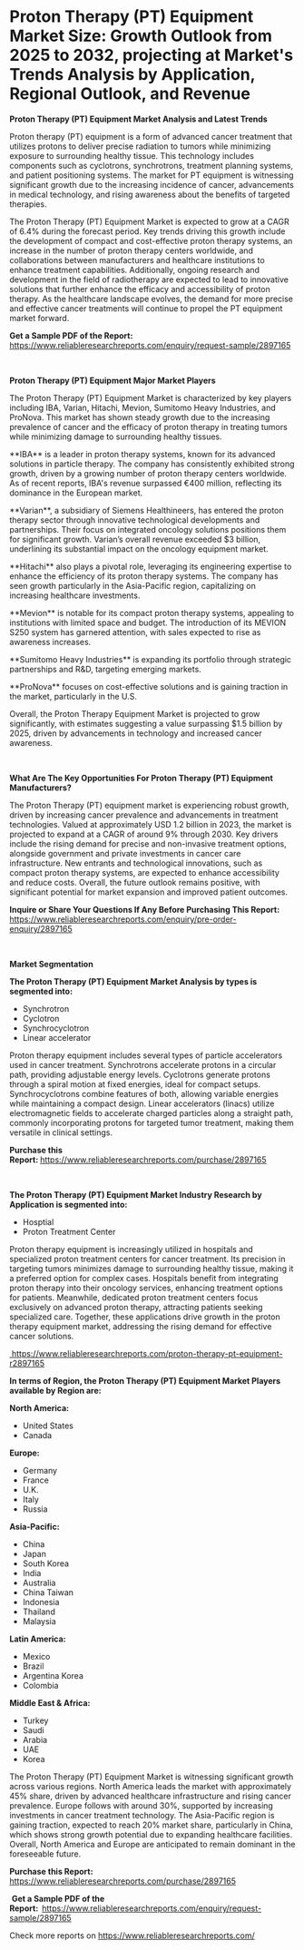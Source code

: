 <p><h1>Proton Therapy (PT) Equipment Market Size: Growth Outlook from 2025 to 2032, projecting at Market's Trends Analysis by Application, Regional Outlook, and Revenue</h1></p><p><strong>Proton Therapy (PT) Equipment Market Analysis and Latest Trends</strong></p>
<p><p>Proton therapy (PT) equipment is a form of advanced cancer treatment that utilizes protons to deliver precise radiation to tumors while minimizing exposure to surrounding healthy tissue. This technology includes components such as cyclotrons, synchrotrons, treatment planning systems, and patient positioning systems. The market for PT equipment is witnessing significant growth due to the increasing incidence of cancer, advancements in medical technology, and rising awareness about the benefits of targeted therapies.</p><p>The Proton Therapy (PT) Equipment Market is expected to grow at a CAGR of 6.4% during the forecast period. Key trends driving this growth include the development of compact and cost-effective proton therapy systems, an increase in the number of proton therapy centers worldwide, and collaborations between manufacturers and healthcare institutions to enhance treatment capabilities. Additionally, ongoing research and development in the field of radiotherapy are expected to lead to innovative solutions that further enhance the efficacy and accessibility of proton therapy. As the healthcare landscape evolves, the demand for more precise and effective cancer treatments will continue to propel the PT equipment market forward.</p></p>
<p><strong>Get a Sample PDF of the Report:&nbsp;</strong> <a href="https://www.reliableresearchreports.com/enquiry/request-sample/2897165?utm_campaign=2246&utm_medium=2&utm_source=Github&utm_content=ia&utm_term=15032025&utm_id=proton-therapy-pt-equipment">https://www.reliableresearchreports.com/enquiry/request-sample/2897165</a></p>
<p>&nbsp;</p>
<p><strong>Proton Therapy (PT) Equipment Major Market Players</strong></p>
<p><p>The Proton Therapy (PT) Equipment Market is characterized by key players including IBA, Varian, Hitachi, Mevion, Sumitomo Heavy Industries, and ProNova. This market has shown steady growth due to the increasing prevalence of cancer and the efficacy of proton therapy in treating tumors while minimizing damage to surrounding healthy tissues.</p><p>**IBA** is a leader in proton therapy systems, known for its advanced solutions in particle therapy. The company has consistently exhibited strong growth, driven by a growing number of proton therapy centers worldwide. As of recent reports, IBA's revenue surpassed €400 million, reflecting its dominance in the European market.</p><p>**Varian**, a subsidiary of Siemens Healthineers, has entered the proton therapy sector through innovative technological developments and partnerships. Their focus on integrated oncology solutions positions them for significant growth. Varian’s overall revenue exceeded $3 billion, underlining its substantial impact on the oncology equipment market.</p><p>**Hitachi** also plays a pivotal role, leveraging its engineering expertise to enhance the efficiency of its proton therapy systems. The company has seen growth particularly in the Asia-Pacific region, capitalizing on increasing healthcare investments.</p><p>**Mevion** is notable for its compact proton therapy systems, appealing to institutions with limited space and budget. The introduction of its MEVION S250 system has garnered attention, with sales expected to rise as awareness increases.</p><p>**Sumitomo Heavy Industries** is expanding its portfolio through strategic partnerships and R&D, targeting emerging markets. </p><p>**ProNova** focuses on cost-effective solutions and is gaining traction in the market, particularly in the U.S. </p><p>Overall, the Proton Therapy Equipment Market is projected to grow significantly, with estimates suggesting a value surpassing $1.5 billion by 2025, driven by advancements in technology and increased cancer awareness.</p></p>
<p>&nbsp;</p>
<p><strong>What Are The Key Opportunities For Proton Therapy (PT) Equipment Manufacturers?</strong></p>
<p><p>The Proton Therapy (PT) equipment market is experiencing robust growth, driven by increasing cancer prevalence and advancements in treatment technologies. Valued at approximately USD 1.2 billion in 2023, the market is projected to expand at a CAGR of around 9% through 2030. Key drivers include the rising demand for precise and non-invasive treatment options, alongside government and private investments in cancer care infrastructure. New entrants and technological innovations, such as compact proton therapy systems, are expected to enhance accessibility and reduce costs. Overall, the future outlook remains positive, with significant potential for market expansion and improved patient outcomes.</p></p>
<p><strong>Inquire or Share Your Questions If Any Before Purchasing This Report:</strong> <a href="https://www.reliableresearchreports.com/enquiry/pre-order-enquiry/2897165?utm_campaign=2246&utm_medium=2&utm_source=Github&utm_content=ia&utm_term=15032025&utm_id=proton-therapy-pt-equipment">https://www.reliableresearchreports.com/enquiry/pre-order-enquiry/2897165</a></p>
<p>&nbsp;</p>
<p><strong>Market Segmentation</strong></p>
<p><strong>The Proton Therapy (PT) Equipment Market Analysis by types is segmented into:</strong></p>
<p><ul><li>Synchrotron</li><li>Cyclotron</li><li>Synchrocyclotron</li><li>Linear accelerator</li></ul></p>
<p><p>Proton therapy equipment includes several types of particle accelerators used in cancer treatment. Synchrotrons accelerate protons in a circular path, providing adjustable energy levels. Cyclotrons generate protons through a spiral motion at fixed energies, ideal for compact setups. Synchrocyclotrons combine features of both, allowing variable energies while maintaining a compact design. Linear accelerators (linacs) utilize electromagnetic fields to accelerate charged particles along a straight path, commonly incorporating protons for targeted tumor treatment, making them versatile in clinical settings.</p></p>
<p><strong>Purchase this Report:&nbsp;</strong><a href="https://www.reliableresearchreports.com/purchase/2897165?utm_campaign=2246&utm_medium=2&utm_source=Github&utm_content=ia&utm_term=15032025&utm_id=proton-therapy-pt-equipment">https://www.reliableresearchreports.com/purchase/2897165</a></p>
<p>&nbsp;</p>
<p><strong>The Proton Therapy (PT) Equipment Market Industry Research by Application is segmented into:</strong></p>
<p><ul><li>Hosptial</li><li>Proton Treatment Center</li></ul></p>
<p><p>Proton therapy equipment is increasingly utilized in hospitals and specialized proton treatment centers for cancer treatment. Its precision in targeting tumors minimizes damage to surrounding healthy tissue, making it a preferred option for complex cases. Hospitals benefit from integrating proton therapy into their oncology services, enhancing treatment options for patients. Meanwhile, dedicated proton treatment centers focus exclusively on advanced proton therapy, attracting patients seeking specialized care. Together, these applications drive growth in the proton therapy equipment market, addressing the rising demand for effective cancer solutions.</p></p>
<p><a href="https://www.reliableresearchreports.com/proton-therapy-pt-equipment-r2897165?utm_campaign=2246&utm_medium=2&utm_source=Github&utm_content=ia&utm_term=15032025&utm_id=proton-therapy-pt-equipment">&nbsp;https://www.reliableresearchreports.com/proton-therapy-pt-equipment-r2897165</a></p>
<p><strong>In terms of Region, the Proton Therapy (PT) Equipment Market Players available by Region are:</strong></p>
<p>
    <p> <strong> North America: </strong>
        <ul>
            <li>United States</li>
            <li>Canada</li>
        </ul>
        </p> 
    <p> <strong> Europe: </strong>
        <ul>
            <li>Germany</li>
            <li>France</li>
            <li>U.K.</li>
            <li>Italy</li>
            <li>Russia</li>
        </ul>
        </p> 
    <p> <strong> Asia-Pacific: </strong>
        <ul>
            <li>China</li>
            <li>Japan</li>
            <li>South Korea</li>
            <li>India</li>
            <li>Australia</li>
            <li>China Taiwan</li>
            <li>Indonesia</li>
            <li>Thailand</li>
            <li>Malaysia</li>
        </ul>
        </p> 
    <p> <strong> Latin America: </strong>
        <ul>
            <li>Mexico</li>
            <li>Brazil</li>
            <li>Argentina Korea</li>
            <li>Colombia</li>
        </ul>
        </p> 
    <p> <strong> Middle East & Africa: </strong>
        <ul>
            <li>Turkey</li>
            <li>Saudi</li>
            <li>Arabia</li>
            <li>UAE</li>
            <li>Korea</li>
        </ul>
    </p>
    </p>
<p><p>The Proton Therapy (PT) Equipment Market is witnessing significant growth across various regions. North America leads the market with approximately 45% share, driven by advanced healthcare infrastructure and rising cancer prevalence. Europe follows with around 30%, supported by increasing investments in cancer treatment technology. The Asia-Pacific region is gaining traction, expected to reach 20% market share, particularly in China, which shows strong growth potential due to expanding healthcare facilities. Overall, North America and Europe are anticipated to remain dominant in the foreseeable future.</p></p>
<p><strong>Purchase this Report: </strong><a href="https://www.reliableresearchreports.com/purchase/2897165?utm_campaign=2246&utm_medium=2&utm_source=Github&utm_content=ia&utm_term=15032025&utm_id=proton-therapy-pt-equipment">https://www.reliableresearchreports.com/purchase/2897165</a></p>
<p>&nbsp;<strong>Get a Sample PDF of the Report:&nbsp;&nbsp;</strong><a href="https://www.reliableresearchreports.com/enquiry/request-sample/2897165?utm_campaign=2246&utm_medium=2&utm_source=Github&utm_content=ia&utm_term=15032025&utm_id=proton-therapy-pt-equipment">https://www.reliableresearchreports.com/enquiry/request-sample/2897165</a></p>
<p><strong></strong></p>
<p>Check more reports on <a href="https://www.reliableresearchreports.com/?utm_campaign=2246&utm_medium=2&utm_source=Github&utm_content=ia&utm_term=15032025&utm_id=proton-therapy-pt-equipment">https://www.reliableresearchreports.com/</a></p>